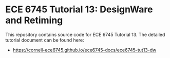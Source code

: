 
ECE 6745 Tutorial 13: DesignWare and Retiming
==========================================================================

This repository contains source code for ECE 6745 Tutorial 13. The
detailed tutorial document can be found here:

 - https://cornell-ece6745.github.io/ece6745-docs/ece6745-tut13-dw

